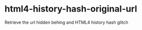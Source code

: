 html4-history-hash-original-url
===============================

Retrieve the url hidden behing and HTML4 history hash glitch
